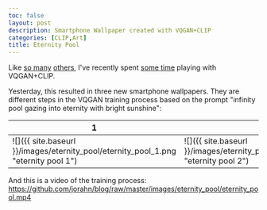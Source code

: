 ```yaml
---
toc: false
layout: post
description: Smartphone Wallpaper created with VQGAN+CLIP
categories: [CLIP,Art]
title: Eternity Pool
---
```

Like [so many](https://ml.berkeley.edu/blog/posts/clip-art/) [others](https://ljvmiranda921.github.io/notebook/2021/08/11/vqgan-list/), 
I've recently spent [some time](https://twitter.com/rahnjonathan/status/1413950870753095681) playing with VQGAN+CLIP.

Yesterday, this resulted in three new smartphone wallpapers. They are different steps in the VQGAN training process based on the prompt "infinity pool gazing into eternity with bright sunshine":

| 1 | 2 | 3 |
|-|-|-|
| ![]({{ site.baseurl }}/images/eternity_pool/eternity_pool_1.png "eternity pool 1") | ![]({{ site.baseurl }}/images/eternity_pool/eternity_pool_2.png "eternity pool 2") | ![]({{ site.baseurl }}/images/eternity_pool/eternity_pool_3.png "eternity pool 3") |

And this is a video of the training process:
https://github.com/jorahn/blog/raw/master/images/eternity_pool/eternity_pool.mp4
